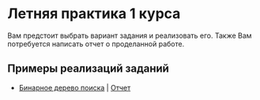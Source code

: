 # Летняя практика 1 курса

Вам предстоит выбрать вариант задания и реализовать его. Также Вам
потребуется написать отчет о проделанной работе.

## Примеры реализаций заданий

* [Бинарное дерево поиска](https://github.com/JKearnsl/binary-tree) | [Отчет](https://github.com/xarll/vpr/raw/main/items/pract1/%D0%91%D0%BE%D1%8F%D1%80%D1%88%D0%B8%D0%BD%D0%BE%D0%B2%D0%9D%D0%9E%D0%92%D0%BF%D1%8012.docx)


